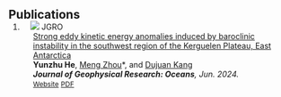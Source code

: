 <h2 id="publications" style="margin: 2px 0px -15px;">Publications</h2>

<div class="publications">
<ol class="bibliography">

<li>
<div class="pub-row">

  <div class="col-sm-3 abbr" style="position: relative;padding-right: 15px;padding-left: 15px;">
    <img src="assets/img/Pub1.png" class="teaser img-fluid z-depth-1">
    <abbr class="badge">JGRO</abbr>
  </div>

  <div class="col-sm-9" style="position: relative;padding-right: 15px;padding-left: 20px;">
     <div class="title"><a href="https://agupubs.onlinelibrary.wiley.com/doi/full/10.1029/2023JC020667">Strong eddy kinetic energy anomalies induced by baroclinic instability in the southwest region of the Kerguelen Plateau, East Antarctica</a></div>
    <div class="author"><strong>Yunzhu He</strong>, <a href="https://soo.sjtu.edu.cn/teacher-list/zhoumeng.html" target="_blank">Meng Zhou</a>*, and <a href="https://soo.sjtu.edu.cn/teacher-list/kangdujuan.html" target="_blank">Dujuan Kang</a></div>
    <div class="periodical"><em><strong>Journal of Geophysical Research: Oceans</strong>, Jun. 2024.</em></div>
    <div class="links">
    <a href="https://agupubs.onlinelibrary.wiley.com/doi/full/10.1029/2023JC020667" class="btn btn-sm z-depth-0" role="button" target="_blank" style="font-size:12px;">Website</a>
      <a href="https://agupubs.onlinelibrary.wiley.com/doi/epdf/10.1029/2023JC020667" class="btn btn-sm z-depth-0" role="button" target="_blank" style="font-size:12px;">PDF</a>
      <!-- <a href="https://github.com/Hanchao-Zhang/Self-Consistency-Clustering" class="btn btn-sm z-depth-0" role="button" target="_blank" style="font-size:12px;">GitHub</a> -->
      <!-- <a href="https://pypi.org/project/KTensors/" class="btn btn-sm z-depth-0" role="button" target="_blank" style="font-size:12px;">Package</a> -->
     </div>
  </div>
</div>
</li>

  
  
<br>

</ol>
</div>
